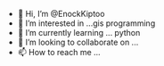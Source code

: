 - 👋 Hi, I’m @EnockKiptoo
- 👀 I’m interested in ...gis programming 
- 🌱 I’m currently learning ... python 
- 💞️ I’m looking to collaborate on ...
- 📫 How to reach me ...

<!---
EnockKiptoo/EnockKiptoo is a ✨ special ✨ repository because its `README.md` (this file) appears on your GitHub profile.
You can click the Preview link to take a look at your changes.
--->

